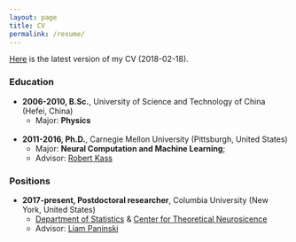 ```yaml
---
layout: page
title: CV
permalink: /resume/
---
```

[Here](/data/cv.pdf) is the latest version of my CV (2018-02-18). 

### Education

* **2006-2010, B.Sc.**, University of Science and Technology of China (Hefei, China)
  * Major: **Physics**
<br><br>
* **2011-2016, Ph.D.**, Carnegie Mellon University (Pittsburgh, United States)
  * Major: **Neural Computation and Machine Learning**; 
  * Advisor: [Robert Kass](http://www.stat.cmu.edu/~kass)

### Positions

* **2017-present, Postdoctoral researcher**, Columbia University (New York, United States)
	* [Department of Statistics](http://stat.columbia.edu/) & [Center for Theoretical Neurosicence](https://ctn.zuckermaninstitute.columbia.edu/)
	* Advisor: [Liam Paninski](http://www.stat.columbia.edu/~liam/)


